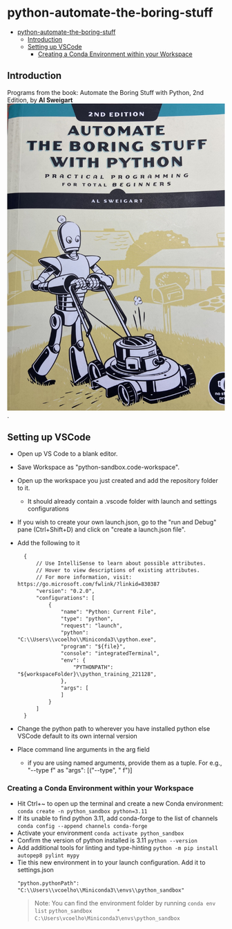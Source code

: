 # python-automate-the-boring-stuff

- [python-automate-the-boring-stuff](#python-automate-the-boring-stuff)
  - [Introduction](#introduction)
  - [Setting up VSCode](#setting-up-vscode)
    - [Creating a Conda Environment within your Workspace](#creating-a-conda-environment-within-your-workspace)


## Introduction
Programs from the book: Automate the Boring Stuff with Python, 2nd Edition, by
**Al Sweigart** ![BookCover](/assets/images/book_cover.jpg).

## Setting up VSCode

- Open up VS Code to a blank editor.
- Save Workspace as "python-sandbox.code-workspace".
- Open up the workspace you just created and add the repository folder to it.
  - It should already contain a .vscode folder with launch and settings configurations
- If you wish to create your own launch.json, go to the "run and Debug" pane (Ctrl+Shift+D) and click on "create a launch.json file".
- Add the following to it
  ```
    {
        // Use IntelliSense to learn about possible attributes.
        // Hover to view descriptions of existing attributes.
        // For more information, visit: https://go.microsoft.com/fwlink/?linkid=830387
        "version": "0.2.0",
        "configurations": [
            {
                "name": "Python: Current File",
                "type": "python",
                "request": "launch",
                "python": "C:\\Users\\vcoelho\\Miniconda3\\python.exe",
                "program": "${file}",
                "console": "integratedTerminal",
                "env": {
                    "PYTHONPATH": "${workspaceFolder}\\python_training_221128",
                },
                "args": [
                ]
            }
        ]
    }
  ```

- Change the python path to wherever you have installed python else VSCode default to its own internal version
- Place command line arguments in the arg field
  - if you are using named arguments, provide them as a tuple. For e.g.,
    "--type f" as "args": [("--type", " f")]

### Creating a Conda Environment within your Workspace

- Hit Ctrl+~ to open up the terminal and create a new Conda environment:
    ```conda create -n python_sandbox python=3.11```
- If its unable to find python 3.11, add conda-forge to the list of channels
    ```conda config --append channels conda-forge```
- Activate your environment
    ```conda activate python_sandbox```
- Confirm the version of python installed is 3.11
    ```python --version```
- Add additional tools for linting and type-hinting
    ```python -m pip install autopep8 pylint mypy```
- Tie this new environment in to your launch configuration. Add it to settings.json
    ```
    "python.pythonPath": "C:\\Users\\vcoelho\\Miniconda3\\envs\\python_sandbox"
    ```
    > Note: You can find the environment folder by running
    > ```conda env list```
    >```python_sandbox        *  C:\Users\vcoelho\Miniconda3\envs\python_sandbox```